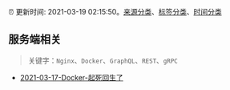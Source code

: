 :alarm_clock: 更新时间: 2021-03-19 02:15:50。[来源分类](../README.md)、[标签分类](../TAGS.md)、[时间分类](../TIMELINE.md)

## 服务端相关


> 关键字：`Nginx`、`Docker`、`GraphQL`、`REST`、`gRPC`



- [2021-03-17-Docker-起死回生了](https://www.ershicimi.com/p/7539772073077c09281d3b8581ff39d1) 